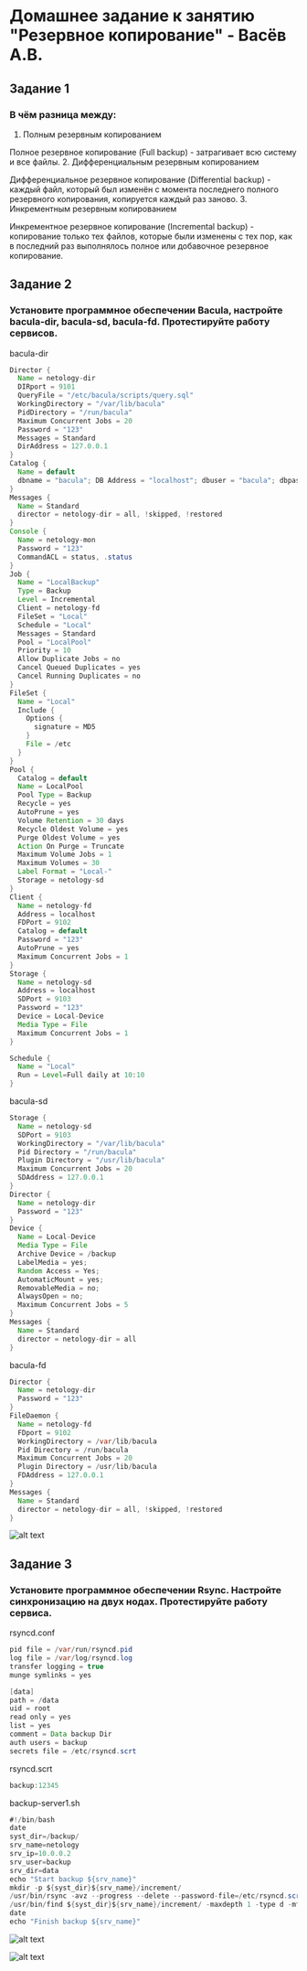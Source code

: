 # Домашнее задание к занятию "Резервное копирование" - Васёв А.В.

## Задание 1
### В чём разница между:

1. Полным резервным копированием 

Полное резервное копирование (Full backup) - затрагивает всю систему и все файлы.
2. Дифференциальным резервным копированием 

Дифференциальное резервное копирование (Differential backup) - каждый файл, который был изменён с момента последнего полного резервного копирования, копируется каждый раз заново.
3. Инкрементным резервным копированием 

Инкрементное резервное копирование (Incremental backup) - копирование только тех файлов, которые были изменены с тех пор, как в последний раз выполнялось полное или добавочное резервное копирование.

## Задание 2
### Установите программное обеспечении Bacula, настройте bacula-dir, bacula-sd, bacula-fd. Протестируйте работу сервисов.

bacula-dir
```java
Director {
  Name = netology-dir
  DIRport = 9101
  QueryFile = "/etc/bacula/scripts/query.sql"
  WorkingDirectory = "/var/lib/bacula"
  PidDirectory = "/run/bacula"
  Maximum Concurrent Jobs = 20
  Password = "123"
  Messages = Standard
  DirAddress = 127.0.0.1
}
Catalog {
  Name = default
  dbname = "bacula"; DB Address = "localhost"; dbuser = "bacula"; dbpassword = "12345678"
}
Messages {
  Name = Standard
  director = netology-dir = all, !skipped, !restored
}
Console {
  Name = netology-mon
  Password = "123"
  CommandACL = status, .status
}
Job {
  Name = "LocalBackup"
  Type = Backup
  Level = Incremental
  Client = netology-fd
  FileSet = "Local"
  Schedule = "Local"
  Messages = Standard
  Pool = "LocalPool"
  Priority = 10
  Allow Duplicate Jobs = no
  Cancel Queued Duplicates = yes
  Cancel Running Duplicates = no
}
FileSet {
  Name = "Local"
  Include {
    Options {
      signature = MD5
    }
    File = /etc
  }
}
Pool {
  Catalog = default
  Name = LocalPool
  Pool Type = Backup
  Recycle = yes
  AutoPrune = yes
  Volume Retention = 30 days
  Recycle Oldest Volume = yes
  Purge Oldest Volume = yes
  Action On Purge = Truncate
  Maximum Volume Jobs = 1
  Maximum Volumes = 30
  Label Format = "Local-"
  Storage = netology-sd
}
Client {
  Name = netology-fd
  Address = localhost
  FDPort = 9102
  Catalog = default
  Password = "123"
  AutoPrune = yes
  Maximum Concurrent Jobs = 1
}
Storage {
  Name = netology-sd
  Address = localhost
  SDPort = 9103
  Password = "123"
  Device = Local-Device
  Media Type = File
  Maximum Concurrent Jobs = 1
}

Schedule {
  Name = "Local"
  Run = Level=Full daily at 10:10
}
```

bacula-sd
```java
Storage {
  Name = netology-sd
  SDPort = 9103
  WorkingDirectory = "/var/lib/bacula"
  Pid Directory = "/run/bacula"
  Plugin Directory = "/usr/lib/bacula"
  Maximum Concurrent Jobs = 20
  SDAddress = 127.0.0.1
}
Director {
  Name = netology-dir
  Password = "123"
}
Device {
  Name = Local-Device
  Media Type = File
  Archive Device = /backup
  LabelMedia = yes;
  Random Access = Yes;
  AutomaticMount = yes;
  RemovableMedia = no;
  AlwaysOpen = no;
  Maximum Concurrent Jobs = 5
}
Messages {
  Name = Standard
  director = netology-dir = all
}
```

bacula-fd
```java
Director {
  Name = netology-dir
  Password = "123"
}
FileDaemon {
  Name = netology-fd
  FDport = 9102
  WorkingDirectory = /var/lib/bacula
  Pid Directory = /run/bacula
  Maximum Concurrent Jobs = 20
  Plugin Directory = /usr/lib/bacula
  FDAddress = 127.0.0.1
}
Messages {
  Name = Standard
  director = netology-dir = all, !skipped, !restored
}
```
![alt text](https://github.com/rus42/Backup/blob/main/Task_2.png)

## Задание 3
### Установите программное обеспечении Rsync. Настройте синхронизацию на двух нодах. Протестируйте работу сервиса.

rsyncd.conf
```java
pid file = /var/run/rsyncd.pid
log file = /var/log/rsyncd.log
transfer logging = true
munge symlinks = yes

[data]
path = /data
uid = root
read only = yes
list = yes
comment = Data backup Dir
auth users = backup
secrets file = /etc/rsyncd.scrt
```

rsyncd.scrt
```java
backup:12345
```

backup-server1.sh
```java
#!/bin/bash
date
syst_dir=/backup/
srv_name=netology
srv_ip=10.0.0.2
srv_user=backup
srv_dir=data
echo "Start backup ${srv_name}"
mkdir -p ${syst_dir}${srv_name}/increment/
/usr/bin/rsync -avz --progress --delete --password-file=/etc/rsyncd.scrt ${srv_user}@${srv_ip}::${srv_dir} ${syst_dir}>
/usr/bin/find ${syst_dir}${srv_name}/increment/ -maxdepth 1 -type d -mtime +30 -exec rm -rf {} \;
date
echo "Finish backup ${srv_name}"
```

![alt text](https://github.com/rus42/Backup/blob/main/Task_3.1.png)

![alt text](https://github.com/rus42/Backup/blob/main/Task_3.2.png)




